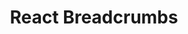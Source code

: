 ---
path: "/devcomponent/react-breadcrumbs"
subnav: "3/React/React/3"
lang: "en"
title: "React Breadcrumbs"
---